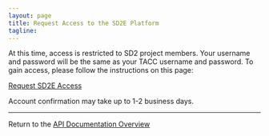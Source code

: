 ```yaml
---
layout: page
title: Request Access to the SD2E Platform
tagline:
---
```


At this time, access is restricted to SD2 project members. Your username and
password will be the same as your TACC username and password. To gain access,
please follow the instructions on this page:

[Request SD2E Access](https://sd2e.org/accounts/request-access/)

Account confirmation may take up to 1-2 business days.



---
Return to the [API Documentation Overview](../index.md)
